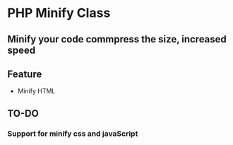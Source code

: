 # PHP Minify Class
## Minify your code commpress the size, increased speed

## Feature
 - Minify HTML

## TO-DO
### Support for minify css and javaScript